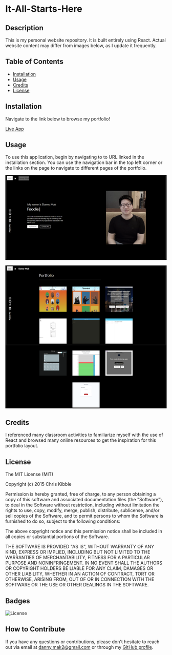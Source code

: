 # It-All-Starts-Here

## Description

This is my personal website repository. It is built entirely using React. Actual website content may differ from images below, as I update it frequently.

## Table of Contents

- [Installation](#installation)
- [Usage](#usage)
- [Credits](#credits)
- [License](#license)

## Installation

Navigate to the link below to browse my portfolio!

[Live App](https://dannymak.org/)

## Usage

To use this application, begin by navigating to to URL linked in the installation section. You can use the navigation bar in the top left corner or the links on the page to navigate to different pages of the portfolio.  

![alt text](./src/images/readme/Hompage.png)

![alt text](./src/images/readme/Portfolio.png)

## Credits

I referenced many classroom activities to familiarize myself with the use of React and browsed many online resources to get the inspiration for this portfolio layout. 

## License

The MIT License (MIT)

Copyright (c) 2015 Chris Kibble

Permission is hereby granted, free of charge, to any person obtaining a copy of this software and associated documentation files (the "Software"), to deal in the Software without restriction, including without limitation the rights to use, copy, modify, merge, publish, distribute, sublicense, and/or sell copies of the Software, and to permit persons to whom the Software is furnished to do so, subject to the following conditions:

The above copyright notice and this permission notice shall be included in all copies or substantial portions of the Software.

THE SOFTWARE IS PROVIDED "AS IS", WITHOUT WARRANTY OF ANY KIND, EXPRESS OR IMPLIED, INCLUDING BUT NOT LIMITED TO THE WARRANTIES OF MERCHANTABILITY, FITNESS FOR A PARTICULAR PURPOSE AND NONINFRINGEMENT. IN NO EVENT SHALL THE AUTHORS OR COPYRIGHT HOLDERS BE LIABLE FOR ANY CLAIM, DAMAGES OR OTHER LIABILITY, WHETHER IN AN ACTION OF CONTRACT, TORT OR OTHERWISE, ARISING FROM, OUT OF OR IN CONNECTION WITH THE SOFTWARE OR THE USE OR OTHER DEALINGS IN THE SOFTWARE.


## Badges

![License](https://img.shields.io/badge/License-MIT-blue.svg)

## How to Contribute

If you have any questions or contributions, please don't hesitate to reach out via email at [danny.mak2@gmail.com](mailto:danny.mak2@gmail.com) or through my [GitHub profile](https://github.com/dannymak1993).
